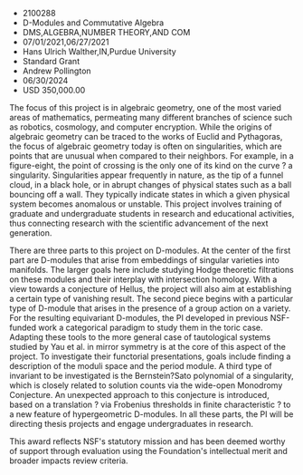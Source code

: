 
* 2100288
* D-Modules and Commutative Algebra
* DMS,ALGEBRA,NUMBER THEORY,AND COM
* 07/01/2021,06/27/2021
* Hans Ulrich Walther,IN,Purdue University
* Standard Grant
* Andrew Pollington
* 06/30/2024
* USD 350,000.00

The focus of this project is in algebraic geometry, one of the most varied areas
of mathematics, permeating many different branches of science such as robotics,
cosmology, and computer encryption. While the origins of algebraic geometry can
be traced to the works of Euclid and Pythagoras, the focus of algebraic geometry
today is often on singularities, which are points that are unusual when compared
to their neighbors. For example, in a figure-eight, the point of crossing is the
only one of its kind on the curve ? a singularity. Singularities appear
frequently in nature, as the tip of a funnel cloud, in a black hole, or in
abrupt changes of physical states such as a ball bouncing off a wall. They
typically indicate states in which a given physical system becomes anomalous or
unstable. This project involves training of graduate and undergraduate students
in research and educational activities, thus connecting research with the
scientific advancement of the next generation.

There are three parts to this project on D-modules. At the center of the first
part are D-modules that arise from embeddings of singular varieties into
manifolds. The larger goals here include studying Hodge theoretic filtrations on
these modules and their interplay with intersection homology. With a view
towards a conjecture of Hellus, the project will also aim at establishing a
certain type of vanishing result. The second piece begins with a particular type
of D-module that arises in the presence of a group action on a variety. For the
resulting equivariant D-modules, the PI developed in previous NSF-funded work a
categorical paradigm to study them in the toric case. Adapting these tools to
the more general case of tautological systems studied by Yau et al. in mirror
symmetry is at the core of this aspect of the project. To investigate their
functorial presentations, goals include finding a description of the moduli
space and the period module. A third type of invariant to be investigated is the
Bernstein?Sato polynomial of a singularity, which is closely related to solution
counts via the wide-open Monodromy Conjecture. An unexpected approach to this
conjecture is introduced, based on a translation ? via Frobenius thresholds in
finite characteristic ? to a new feature of hypergeometric D-modules. In all
these parts, the PI will be directing thesis projects and engage undergraduates
in research.

This award reflects NSF's statutory mission and has been deemed worthy of
support through evaluation using the Foundation's intellectual merit and broader
impacts review criteria.
